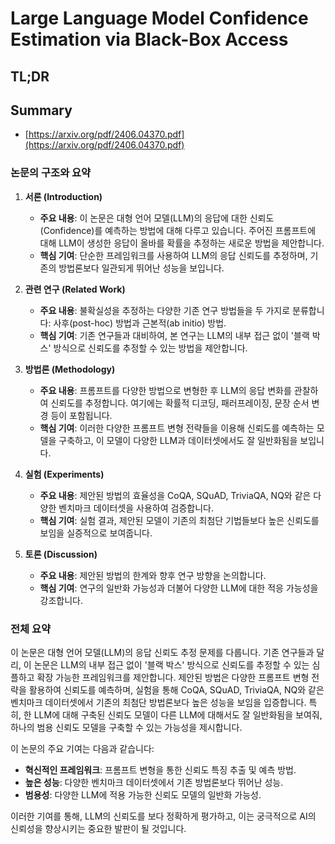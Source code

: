 # Large Language Model Confidence Estimation via Black-Box Access
## TL;DR
## Summary
- [https://arxiv.org/pdf/2406.04370.pdf](https://arxiv.org/pdf/2406.04370.pdf)

### 논문의 구조와 요약

1. **서론 (Introduction)**
    - **주요 내용**: 이 논문은 대형 언어 모델(LLM)의 응답에 대한 신뢰도(Confidence)를 예측하는 방법에 대해 다루고 있습니다. 주어진 프롬프트에 대해 LLM이 생성한 응답이 올바를 확률을 추정하는 새로운 방법을 제안합니다.
    - **핵심 기여**: 단순한 프레임워크를 사용하여 LLM의 응답 신뢰도를 추정하며, 기존의 방법론보다 일관되게 뛰어난 성능을 보입니다.

2. **관련 연구 (Related Work)**
    - **주요 내용**: 불확실성을 추정하는 다양한 기존 연구 방법들을 두 가지로 분류합니다: 사후(post-hoc) 방법과 근본적(ab initio) 방법.
    - **핵심 기여**: 기존 연구들과 대비하여, 본 연구는 LLM의 내부 접근 없이 '블랙 박스' 방식으로 신뢰도를 추정할 수 있는 방법을 제안합니다.

3. **방법론 (Methodology)**
    - **주요 내용**: 프롬프트를 다양한 방법으로 변형한 후 LLM의 응답 변화를 관찰하여 신뢰도를 추정합니다. 여기에는 확률적 디코딩, 패러프레이징, 문장 순서 변경 등이 포함됩니다.
    - **핵심 기여**: 이러한 다양한 프롬프트 변형 전략들을 이용해 신뢰도를 예측하는 모델을 구축하고, 이 모델이 다양한 LLM과 데이터셋에서도 잘 일반화됨을 보입니다.

4. **실험 (Experiments)**
    - **주요 내용**: 제안된 방법의 효율성을 CoQA, SQuAD, TriviaQA, NQ와 같은 다양한 벤치마크 데이터셋을 사용하여 검증합니다.
    - **핵심 기여**: 실험 결과, 제안된 모델이 기존의 최첨단 기법들보다 높은 신뢰도를 보임을 실증적으로 보여줍니다.

5. **토론 (Discussion)**
    - **주요 내용**: 제안된 방법의 한계와 향후 연구 방향을 논의합니다.
    - **핵심 기여**: 연구의 일반화 가능성과 더불어 다양한 LLM에 대한 적응 가능성을 강조합니다.

### 전체 요약

이 논문은 대형 언어 모델(LLM)의 응답 신뢰도 추정 문제를 다룹니다. 기존 연구들과 달리, 이 논문은 LLM의 내부 접근 없이 '블랙 박스' 방식으로 신뢰도를 추정할 수 있는 심플하고 확장 가능한 프레임워크를 제안합니다. 제안된 방법은 다양한 프롬프트 변형 전략을 활용하여 신뢰도를 예측하며, 실험을 통해 CoQA, SQuAD, TriviaQA, NQ와 같은 벤치마크 데이터셋에서 기존의 최첨단 방법론보다 높은 성능을 보임을 입증합니다. 특히, 한 LLM에 대해 구축된 신뢰도 모델이 다른 LLM에 대해서도 잘 일반화됨을 보여줘, 하나의 범용 신뢰도 모델을 구축할 수 있는 가능성을 제시합니다.

이 논문의 주요 기여는 다음과 같습니다:
- **혁신적인 프레임워크**: 프롬프트 변형을 통한 신뢰도 특징 추출 및 예측 방법.
- **높은 성능**: 다양한 벤치마크 데이터셋에서 기존 방법론보다 뛰어난 성능.
- **범용성**: 다양한 LLM에 적용 가능한 신뢰도 모델의 일반화 가능성.

이러한 기여를 통해, LLM의 신뢰도를 보다 정확하게 평가하고, 이는 궁극적으로 AI의 신뢰성을 향상시키는 중요한 발판이 될 것입니다.